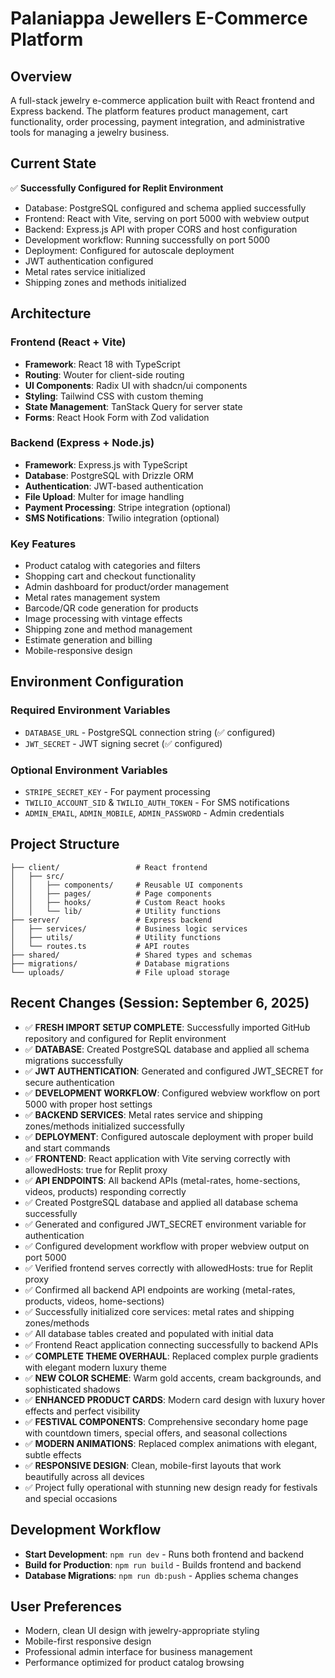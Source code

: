 # Palaniappa Jewellers E-Commerce Platform

## Overview
A full-stack jewelry e-commerce application built with React frontend and Express backend. The platform features product management, cart functionality, order processing, payment integration, and administrative tools for managing a jewelry business.

## Current State
✅ **Successfully Configured for Replit Environment**
- Database: PostgreSQL configured and schema applied successfully
- Frontend: React with Vite, serving on port 5000 with webview output
- Backend: Express.js API with proper CORS and host configuration
- Development workflow: Running successfully on port 5000
- Deployment: Configured for autoscale deployment
- JWT authentication configured
- Metal rates service initialized
- Shipping zones and methods initialized

## Architecture

### Frontend (React + Vite)
- **Framework**: React 18 with TypeScript
- **Routing**: Wouter for client-side routing
- **UI Components**: Radix UI with shadcn/ui components
- **Styling**: Tailwind CSS with custom theming
- **State Management**: TanStack Query for server state
- **Forms**: React Hook Form with Zod validation

### Backend (Express + Node.js)
- **Framework**: Express.js with TypeScript
- **Database**: PostgreSQL with Drizzle ORM
- **Authentication**: JWT-based authentication
- **File Upload**: Multer for image handling
- **Payment Processing**: Stripe integration (optional)
- **SMS Notifications**: Twilio integration (optional)

### Key Features
- Product catalog with categories and filters
- Shopping cart and checkout functionality
- Admin dashboard for product/order management
- Metal rates management system
- Barcode/QR code generation for products
- Image processing with vintage effects
- Shipping zone and method management
- Estimate generation and billing
- Mobile-responsive design

## Environment Configuration

### Required Environment Variables
- `DATABASE_URL` - PostgreSQL connection string (✅ configured)
- `JWT_SECRET` - JWT signing secret (✅ configured)

### Optional Environment Variables
- `STRIPE_SECRET_KEY` - For payment processing
- `TWILIO_ACCOUNT_SID` & `TWILIO_AUTH_TOKEN` - For SMS notifications
- `ADMIN_EMAIL`, `ADMIN_MOBILE`, `ADMIN_PASSWORD` - Admin credentials

## Project Structure
```
├── client/                 # React frontend
│   ├── src/
│   │   ├── components/     # Reusable UI components
│   │   ├── pages/          # Page components
│   │   ├── hooks/          # Custom React hooks
│   │   └── lib/            # Utility functions
├── server/                 # Express backend
│   ├── services/           # Business logic services
│   ├── utils/              # Utility functions
│   └── routes.ts           # API routes
├── shared/                 # Shared types and schemas
├── migrations/             # Database migrations
└── uploads/                # File upload storage
```

## Recent Changes (Session: September 6, 2025)
- ✅ **FRESH IMPORT SETUP COMPLETE**: Successfully imported GitHub repository and configured for Replit environment
- ✅ **DATABASE**: Created PostgreSQL database and applied all schema migrations successfully  
- ✅ **JWT AUTHENTICATION**: Generated and configured JWT_SECRET for secure authentication
- ✅ **DEVELOPMENT WORKFLOW**: Configured webview workflow on port 5000 with proper host settings
- ✅ **BACKEND SERVICES**: Metal rates service and shipping zones/methods initialized successfully
- ✅ **DEPLOYMENT**: Configured autoscale deployment with proper build and start commands
- ✅ **FRONTEND**: React application with Vite serving correctly with allowedHosts: true for Replit proxy
- ✅ **API ENDPOINTS**: All backend APIs (metal-rates, home-sections, videos, products) responding correctly
- ✅ Created PostgreSQL database and applied all database schema successfully
- ✅ Generated and configured JWT_SECRET environment variable for authentication
- ✅ Configured development workflow with proper webview output on port 5000
- ✅ Verified frontend serves correctly with allowedHosts: true for Replit proxy
- ✅ Confirmed all backend API endpoints are working (metal-rates, products, videos, home-sections)
- ✅ Successfully initialized core services: metal rates and shipping zones/methods
- ✅ All database tables created and populated with initial data
- ✅ Frontend React application connecting successfully to backend APIs
- ✅ **COMPLETE THEME OVERHAUL**: Replaced complex purple gradients with elegant modern luxury theme
- ✅ **NEW COLOR SCHEME**: Warm gold accents, cream backgrounds, and sophisticated shadows
- ✅ **ENHANCED PRODUCT CARDS**: Modern card design with luxury hover effects and perfect visibility
- ✅ **FESTIVAL COMPONENTS**: Comprehensive secondary home page with countdown timers, special offers, and seasonal collections
- ✅ **MODERN ANIMATIONS**: Replaced complex animations with elegant, subtle effects
- ✅ **RESPONSIVE DESIGN**: Clean, mobile-first layouts that work beautifully across all devices
- ✅ Project fully operational with stunning new design ready for festivals and special occasions

## Development Workflow
- **Start Development**: `npm run dev` - Runs both frontend and backend
- **Build for Production**: `npm run build` - Builds frontend and backend
- **Database Migrations**: `npm run db:push` - Applies schema changes

## User Preferences
- Modern, clean UI design with jewelry-appropriate styling
- Mobile-first responsive design
- Professional admin interface for business management
- Performance optimized for product catalog browsing